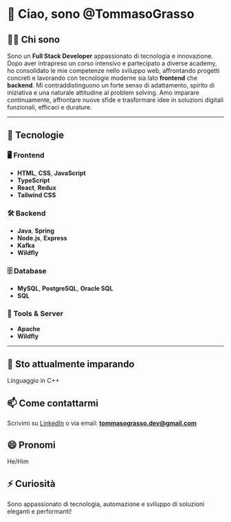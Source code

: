 # 👋 Ciao, sono @TommasoGrasso

## 👨‍💻 Chi sono
Sono un **Full Stack Developer** appassionato di tecnologia e innovazione. Dopo aver intrapreso un corso intensivo e partecipato a diverse academy, ho consolidato le mie competenze nello sviluppo web, affrontando progetti concreti e lavorando con tecnologie moderne sia lato **frontend** che **backend**. Mi contraddistinguono un forte senso di adattamento, spirito di iniziativa e una naturale attitudine al problem solving. Amo imparare continuamente, affrontare nuove sfide e trasformare idee in soluzioni digitali funzionali, efficaci e durature.

---

## 🚀 Tecnologie

### 🖥️ Frontend
- **HTML**, **CSS**, **JavaScript**
- **TypeScript**
- **React**, **Redux**
- **Tailwind CSS**

### 🛠️ Backend
- **Java**, **Spring**
- **Node.js**, **Express**
- **Kafka**
- **Wildfly**

### 🗄️ Database
- **MySQL**, **PostgreSQL**, **Oracle SQL**
- **SQL**

### 🔧 Tools & Server
- **Apache**
- **Wildfly**

---

## 🌱 Sto attualmente imparando
Linguaggio in C++

## 📫 Come contattarmi
Scrivimi su [LinkedIn](https://www.linkedin.com/in/tommaso-grasso) o via email: **tommasograsso.dev@gmail.com**

## 😄 Pronomi
He/Him

## ⚡ Curiosità
Sono appassionato di tecnologia, automazione e sviluppo di soluzioni eleganti e performanti!

<!---
TommasoGrasso/TommasoGrasso is a ✨ special ✨ repository because its `README.md` (this file) appears on your GitHub profile.
You can click the Preview link to take a look at your changes.
--->
